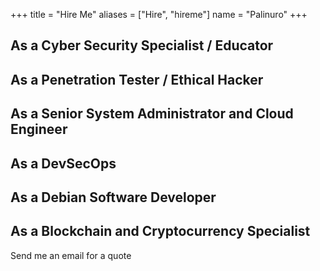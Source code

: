 +++
title = "Hire Me"
aliases = ["Hire", "hireme"]
  name = "Palinuro"
+++

## As a Cyber Security Specialist / Educator

## As a Penetration Tester / Ethical Hacker

## As a Senior System Administrator and Cloud Engineer

## As a DevSecOps

## As a Debian Software Developer

## As a Blockchain and Cryptocurrency Specialist



Send me an email for a quote